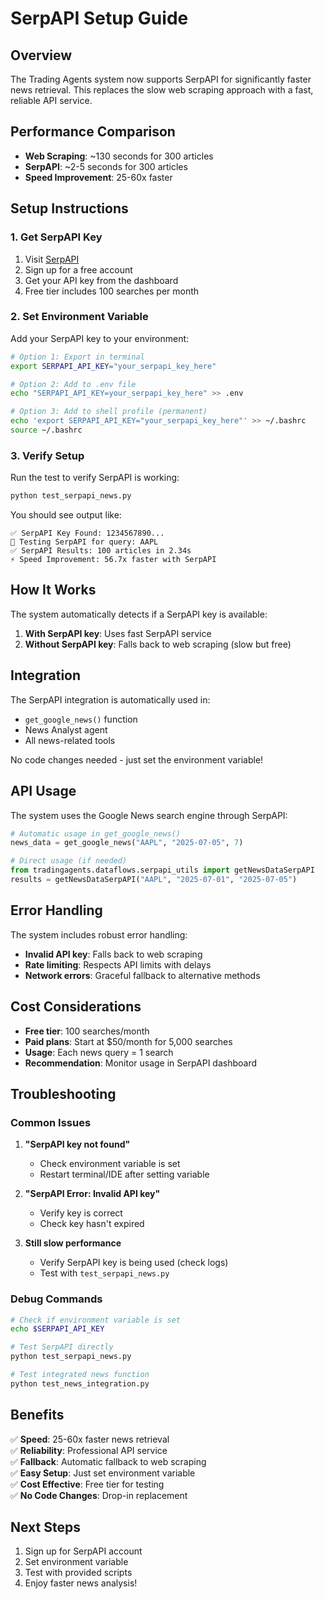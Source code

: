 # SerpAPI Setup Guide

## Overview

The Trading Agents system now supports SerpAPI for significantly faster news retrieval. This replaces the slow web scraping approach with a fast, reliable API service.

## Performance Comparison

- **Web Scraping**: ~130 seconds for 300 articles
- **SerpAPI**: ~2-5 seconds for 300 articles
- **Speed Improvement**: 25-60x faster

## Setup Instructions

### 1. Get SerpAPI Key

1. Visit [SerpAPI](https://serpapi.com/)
2. Sign up for a free account
3. Get your API key from the dashboard
4. Free tier includes 100 searches per month

### 2. Set Environment Variable

Add your SerpAPI key to your environment:

```bash
# Option 1: Export in terminal
export SERPAPI_API_KEY="your_serpapi_key_here"

# Option 2: Add to .env file
echo "SERPAPI_API_KEY=your_serpapi_key_here" >> .env

# Option 3: Add to shell profile (permanent)
echo 'export SERPAPI_API_KEY="your_serpapi_key_here"' >> ~/.bashrc
source ~/.bashrc
```

### 3. Verify Setup

Run the test to verify SerpAPI is working:

```bash
python test_serpapi_news.py
```

You should see output like:
```
✅ SerpAPI Key Found: 1234567890...
🚀 Testing SerpAPI for query: AAPL
✅ SerpAPI Results: 100 articles in 2.34s
⚡ Speed Improvement: 56.7x faster with SerpAPI
```

## How It Works

The system automatically detects if a SerpAPI key is available:

1. **With SerpAPI key**: Uses fast SerpAPI service
2. **Without SerpAPI key**: Falls back to web scraping (slow but free)

## Integration

The SerpAPI integration is automatically used in:

- `get_google_news()` function
- News Analyst agent
- All news-related tools

No code changes needed - just set the environment variable!

## API Usage

The system uses the Google News search engine through SerpAPI:

```python
# Automatic usage in get_google_news()
news_data = get_google_news("AAPL", "2025-07-05", 7)

# Direct usage (if needed)
from tradingagents.dataflows.serpapi_utils import getNewsDataSerpAPI
results = getNewsDataSerpAPI("AAPL", "2025-07-01", "2025-07-05")
```

## Error Handling

The system includes robust error handling:

- **Invalid API key**: Falls back to web scraping
- **Rate limiting**: Respects API limits with delays
- **Network errors**: Graceful fallback to alternative methods

## Cost Considerations

- **Free tier**: 100 searches/month
- **Paid plans**: Start at $50/month for 5,000 searches
- **Usage**: Each news query = 1 search
- **Recommendation**: Monitor usage in SerpAPI dashboard

## Troubleshooting

### Common Issues

1. **"SerpAPI key not found"**
   - Check environment variable is set
   - Restart terminal/IDE after setting variable

2. **"SerpAPI Error: Invalid API key"**
   - Verify key is correct
   - Check key hasn't expired

3. **Still slow performance**
   - Verify SerpAPI key is being used (check logs)
   - Test with `test_serpapi_news.py`

### Debug Commands

```bash
# Check if environment variable is set
echo $SERPAPI_API_KEY

# Test SerpAPI directly
python test_serpapi_news.py

# Test integrated news function
python test_news_integration.py
```

## Benefits

✅ **Speed**: 25-60x faster news retrieval  
✅ **Reliability**: Professional API service  
✅ **Fallback**: Automatic fallback to web scraping  
✅ **Easy Setup**: Just set environment variable  
✅ **Cost Effective**: Free tier for testing  
✅ **No Code Changes**: Drop-in replacement  

## Next Steps

1. Sign up for SerpAPI account
2. Set environment variable
3. Test with provided scripts
4. Enjoy faster news analysis! 
